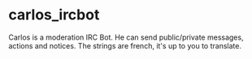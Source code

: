 # carlos_ircbot
Carlos is a moderation IRC Bot. He can send public/private messages, actions and notices. The strings are french, it's up to you to translate.
